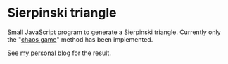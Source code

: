 # Sierpinski triangle
Small JavaScript program to generate a Sierpinski triangle. Currently only the "[chaos game](https://en.wikipedia.org/wiki/Sierpi%C5%84ski_triangle#Chaos_game)" method has been implemented.

See [my personal blog](https://sites.google.com/view/emanuelemusumeci/blog?authuser=0) for the result.
